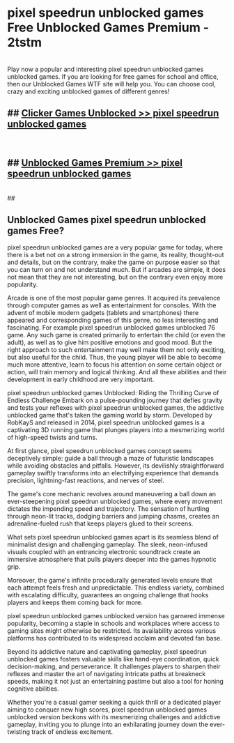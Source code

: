 # pixel speedrun unblocked games  Free Unblocked Games Premium - 2tstm <br>
<br>
Play now a popular and interesting pixel speedrun unblocked games unblocked games. If you are looking for free games for school and office, then our Unblocked Games WTF site will help you. You can choose cool, crazy and exciting unblocked games of different genres!


## ##  [Clicker Games Unblocked >> pixel speedrun unblocked games](http://freeplayer.one?title=pixel_speedrun_unblocked_games&ref=UGames)
  <br>

##  ## [Unblocked Games Premium >> pixel speedrun unblocked games](http://freeplayer.one?title=pixel_speedrun_unblocked_games&ref=UGames)
  <br>
  ##



## Unblocked Games pixel speedrun unblocked games Free?

pixel speedrun unblocked games are a very popular game for today, where there is a bet not on a strong immersion in the game, its reality, thought-out and details, but on the contrary, make the game on purpose easier so that you can turn on and not understand much. But if arcades are simple, it does not mean that they are not interesting, but on the contrary even enjoy more popularity.

Arcade is one of the most popular game genres. It acquired its prevalence through computer games as well as entertainment for consoles. With the advent of mobile modern gadgets (tablets and smartphones) there appeared and corresponding games of this genre, no less interesting and fascinating. For example pixel speedrun unblocked games unblocked 76 game. Any such game is created primarily to entertain the child (or even the adult), as well as to give him positive emotions and good mood. But the right approach to such entertainment may well make them not only exciting, but also useful for the child. Thus, the young player will be able to become much more attentive, learn to focus his attention on some certain object or action, will train memory and logical thinking. And all these abilities and their development in early childhood are very important.

pixel speedrun unblocked games Unblocked: Riding the Thrilling Curve of Endless Challenge
Embark on a pulse-pounding journey that defies gravity and tests your reflexes with pixel speedrun unblocked games, the addictive unblocked game that's taken the gaming world by storm. Developed by RobKayS and released in 2014, pixel speedrun unblocked games is a captivating 3D running game that plunges players into a mesmerizing world of high-speed twists and turns.

At first glance, pixel speedrun unblocked games concept seems deceptively simple: guide a ball through a maze of futuristic landscapes while avoiding obstacles and pitfalls. However, its devilishly straightforward gameplay swiftly transforms into an electrifying experience that demands precision, lightning-fast reactions, and nerves of steel.

The game's core mechanic revolves around maneuvering a ball down an ever-steepening pixel speedrun unblocked games, where every movement dictates the impending speed and trajectory. The sensation of hurtling through neon-lit tracks, dodging barriers and jumping chasms, creates an adrenaline-fueled rush that keeps players glued to their screens.

What sets pixel speedrun unblocked games apart is its seamless blend of minimalist design and challenging gameplay. The sleek, neon-infused visuals coupled with an entrancing electronic soundtrack create an immersive atmosphere that pulls players deeper into the games hypnotic grip.

Moreover, the game's infinite procedurally generated levels ensure that each attempt feels fresh and unpredictable. This endless variety, combined with escalating difficulty, guarantees an ongoing challenge that hooks players and keeps them coming back for more.

pixel speedrun unblocked games unblocked version has garnered immense popularity, becoming a staple in schools and workplaces where access to gaming sites might otherwise be restricted. Its availability across various platforms has contributed to its widespread acclaim and devoted fan base.

Beyond its addictive nature and captivating gameplay, pixel speedrun unblocked games fosters valuable skills like hand-eye coordination, quick decision-making, and perseverance. It challenges players to sharpen their reflexes and master the art of navigating intricate paths at breakneck speeds, making it not just an entertaining pastime but also a tool for honing cognitive abilities.

Whether you're a casual gamer seeking a quick thrill or a dedicated player aiming to conquer new high scores, pixel speedrun unblocked games unblocked version beckons with its mesmerizing challenges and addictive gameplay, inviting you to plunge into an exhilarating journey down the ever-twisting track of endless excitement.